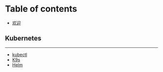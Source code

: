 # Table of contents

* [欢迎](README.md)

## Kubernetes

---

* [kubectl](kubectl.md)
* [K9s](k9s.md)
* [Helm](helm.md)

